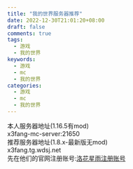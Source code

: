 ```yaml
---
title: "我的世界服务器推荐"
date: 2022-12-30T21:01:20+08:00
draft: false
comments: true
tags:
  - 游戏
  - 我的世界
keywords:
  - 游戏
  - mc
  - 我的世界
categories:
  - 游戏
  - mc
  - 我的世界
---
```

本人服务器地址(1.16.5有mod)  
  x3fang-mc-server:21650  
推荐服务器地址(1.8.x-最新版无mod)  
  x3fang.tg.wdsj.net  
  先在他们的官网注册账号:[洛花星雨注册账号](https://accounts.wdsj.net/register?tg=x3fang "洛花星雨注册账号")    
